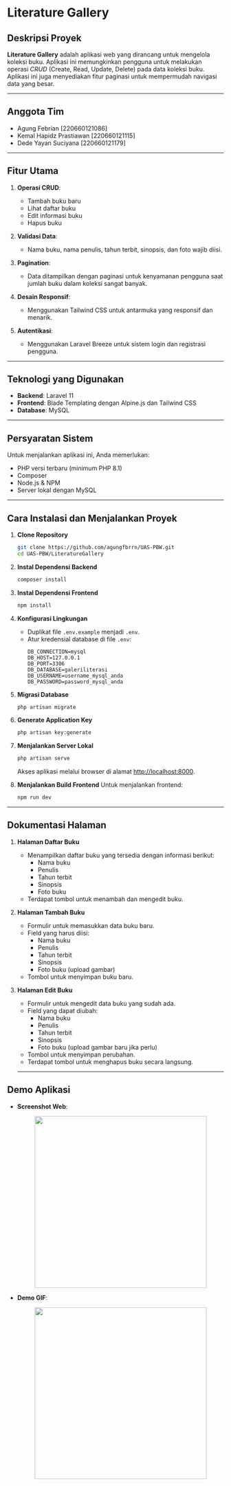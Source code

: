 # Literature Gallery

## Deskripsi Proyek

**Literature Gallery** adalah aplikasi web yang dirancang untuk mengelola koleksi buku. Aplikasi ini memungkinkan pengguna untuk melakukan operasi *CRUD* (Create, Read, Update, Delete) pada data koleksi buku. Aplikasi ini juga menyediakan fitur paginasi untuk mempermudah navigasi data yang besar.

---

## Anggota Tim

- Agung Febrian [220660121086]
- Kemal Hapidz Prastiawan [220660121115]
- Dede Yayan Suciyana [220660121179]

---

## Fitur Utama

1. **Operasi CRUD**: 
   - Tambah buku baru
   - Lihat daftar buku
   - Edit informasi buku
   - Hapus buku

2. **Validasi Data**: 
   - Nama buku, nama penulis, tahun terbit, sinopsis, dan foto wajib diisi.

3. **Pagination**:
   - Data ditampilkan dengan paginasi untuk kenyamanan pengguna saat jumlah buku dalam koleksi sangat banyak.

4. **Desain Responsif**:
   - Menggunakan Tailwind CSS untuk antarmuka yang responsif dan menarik.

5. **Autentikasi**:
   - Menggunakan Laravel Breeze untuk sistem login dan registrasi pengguna.

---

## Teknologi yang Digunakan

- **Backend**: Laravel 11
- **Frontend**: Blade Templating dengan Alpine.js dan Tailwind CSS
- **Database**: MySQL

---

## Persyaratan Sistem

Untuk menjalankan aplikasi ini, Anda memerlukan:

- PHP versi terbaru (minimum PHP 8.1)
- Composer
- Node.js & NPM
- Server lokal dengan MySQL

---

## Cara Instalasi dan Menjalankan Proyek

1. **Clone Repository**
   ```bash
   git clone https://github.com/agungfbrrn/UAS-PBW.git
   cd UAS-PBW/LiteratureGallery
   ```

2. **Instal Dependensi Backend**
   ```bash
   composer install
   ```

3. **Instal Dependensi Frontend**
   ```bash
   npm install
   ```

4. **Konfigurasi Lingkungan**
   - Duplikat file `.env.example` menjadi `.env`.
   - Atur kredensial database di file `.env`:
     ```
     DB_CONNECTION=mysql
     DB_HOST=127.0.0.1
     DB_PORT=3306
     DB_DATABASE=galeriliterasi
     DB_USERNAME=username_mysql_anda
     DB_PASSWORD=password_mysql_anda
     ```

5. **Migrasi Database**
   ```bash
   php artisan migrate
   ```

6. **Generate Application Key**
   ```bash
   php artisan key:generate
   ```

7. **Menjalankan Server Lokal**
   ```bash
   php artisan serve
   ```
   Akses aplikasi melalui browser di alamat [http://localhost:8000](http://localhost:8000).

8. **Menjalankan Build Frontend**
   Untuk menjalankan frontend:
   ```bash
   npm run dev
   ```
   
---

## Dokumentasi Halaman

1. **Halaman Daftar Buku**
   - Menampilkan daftar buku yang tersedia dengan informasi berikut:
     - Nama buku
     - Penulis
     - Tahun terbit
     - Sinopsis
     - Foto buku
   - Terdapat tombol untuk menambah dan mengedit buku.

2. **Halaman Tambah Buku**
   - Formulir untuk memasukkan data buku baru.
   - Field yang harus diisi:
     - Nama buku
     - Penulis
     - Tahun terbit
     - Sinopsis
     - Foto buku (upload gambar)
   - Tombol untuk menyimpan buku baru.

3. **Halaman Edit Buku**
   - Formulir untuk mengedit data buku yang sudah ada.
   - Field yang dapat diubah:
     - Nama buku
     - Penulis
     - Tahun terbit
     - Sinopsis
     - Foto buku (upload gambar baru jika perlu)
   - Tombol untuk menyimpan perubahan.
   - Terdapat tombol untuk menghapus buku secara langsung.

   ---

## Demo Aplikasi

   - **Screenshot Web**:

     <p align="center">
       <img src="https://i.imgur.com/ZBdw3ve.png" width="400">
     </p>

   - **Demo GIF**:

     <p align="center">
       <img src="https://i.giphy.com/media/v1.Y2lkPTc5MGI3NjExcGIwZnRuM2gxa28ycm9tZDBnZG1nenpzdm9vbHp3bXZhcWoyZ2V5ayZlcD12MV9pbnRlcm5hbF9naWZfYnlfaWQmY3Q9Zw/KsEoeO9ZryaMwBE5hn/giphy.gif" width="400">
     </p>
